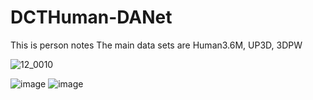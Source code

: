 # DCTHuman-DANet
This is person notes
The main data sets are Human3.6M, UP3D, 3DPW


![12_0010](https://user-images.githubusercontent.com/35482039/128593488-3de57075-b39e-4770-a04e-2f5f2ced68bc.gif)

![image](https://user-images.githubusercontent.com/35482039/128593405-bf95b55a-5fd6-4dfd-9f74-64c98c5fa6dc.png)
![image](https://user-images.githubusercontent.com/35482039/128593435-679ab1a0-d157-47e3-9e75-d7ff6a0096bb.png)
